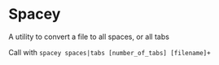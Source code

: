 # Spacey
A utility to convert a file to all spaces, or all tabs

Call with `spacey spaces|tabs [number_of_tabs] [filename]+`
